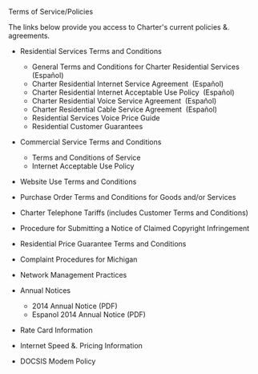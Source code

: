 Terms of Service/Policies

The links below provide you access to Charter's current policies &. agreements.

*   Residential Services Terms and Conditions
    *   General Terms and Conditions for Charter Residential Services   (Español)
    *   Charter Residential Internet Service Agreement  (Español)
    *   Charter Residential Internet Acceptable Use Policy  (Español)
    *   Charter Residential Voice Service Agreement  (Español)
    *   Charter Residential Cable Service Agreement  (Español)
    *   Residential Services Voice Price Guide
    *   Residential Customer Guarantees

*   Commercial Service Terms and Conditions
    *   Terms and Conditions of Service
    *   Internet Acceptable Use Policy
*   Website Use Terms and Conditions
*   Purchase Order Terms and Conditions for Goods and/or Services
*   Charter Telephone Tariffs (includes Customer Terms and Conditions)
*   Procedure for Submitting a Notice of Claimed Copyright Infringement
*   Residential Price Guarantee Terms and Conditions
*   Complaint Procedures for Michigan
*   Network Management Practices
*   Annual Notices
    *   2014 Annual Notice (PDF)
    *   Espanol 2014 Annual Notice (PDF)
*   Rate Card Information
*   Internet Speed &. Pricing Information
*   DOCSIS Modem Policy